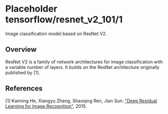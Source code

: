 # Placeholder tensorflow/resnet_v2_101/1
Image classification model based on ResNet V2.

<!-- module-type: image-classification -->
<!-- task: image-classification -->

## Overview

ResNet V2 is a family of network architectures for image classification
with a variable number of layers. It builds on the ResNet architecture
originally published by [1].

## References

[1] Kaiming He, Xiangyu Zhang, Shaoqing Ren, Jian Sun:
["Deep Residual Learning for Image Recognition"](https://arxiv.org/abs/1512.03385), 2015.
